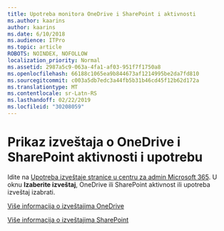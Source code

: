 ```yaml
---
title: Upotreba monitora OneDrive i SharePoint i aktivnosti
ms.author: kaarins
author: kaarins
ms.date: 6/10/2018
ms.audience: ITPro
ms.topic: article
ROBOTS: NOINDEX, NOFOLLOW
localization_priority: Normal
ms.assetid: 2987a5c9-063a-4fa1-af03-951f7f1750a8
ms.openlocfilehash: 66188c1065ea9b844673af1214995be2da7fd810
ms.sourcegitcommit: c003a5db7edc3a44fb5b31b46cd45f12b62d172a
ms.translationtype: MT
ms.contentlocale: sr-Latn-RS
ms.lasthandoff: 02/22/2019
ms.locfileid: "30208059"
---
```

# <a name="view-reports-on-onedrive-and-sharepoint-activity-and-usage"></a>Prikaz izveštaja o OneDrive i SharePoint aktivnosti i upotrebu

Idite na [Upotreba izveštaje stranice u centru za admin Microsoft 365](https://admin.microsoft.com/AdminPortal/Home). U oknu **Izaberite izveštaj**, OneDrive ili SharePoint aktivnost ili upotreba izveštaj izabrati. 
  
[Više informacija o izveštajima OneDrive](https://go.microsoft.com/fwlink/?linkid=875239)
  
[Više informacija o izveštajima SharePoint](https://go.microsoft.com/fwlink/?linkid=875240)
  

